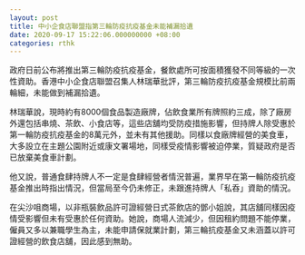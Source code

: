```yaml
---
layout: post
title: 中小企食店聯盟指第三輪防疫抗疫基金未能補漏拾遺
date: 2020-09-17 15:22:06.000000000 +08:00
categories: rthk
---
```


政府日前公布將推出第三輪防疫抗疫基金，餐飲處所可按面積獲發不同等級的一次性資助。香港中小企食店聯盟召集人林瑞華批評，第三輪防疫抗疫基金規模比前兩輪細，未能做到補漏拾遺。

林瑞華說，現時約有8000個食品製造廠牌，佔飲食業所有牌照約三成，除了廠房外還包括串燒、茶飲、小食店等，這些店舖均受防疫措施影響，但持牌人除受惠於第一輪防疫抗疫基金的8萬元外，並未有其他援助。同樣以食廠牌經營的美食車，大多設立在主題公園附近或康文署場地，同樣受疫情影響被迫停業，質疑政府是否已放棄美食車計劃。

他又說，普通食肆持牌人不一定是食肆經營者情況普遍，業界早在第一輪防疫抗疫基金推出時指出情況，但當局至今仍未修正，未跟進持牌人「私呑」資助的情況。

在尖沙咀商場，以非瓶裝飲品許可證經營日式茶飲店的鄧小姐說，其店舖同樣因疫情受影響但未有受惠於任何資助。她說，商場人流減少，但因租約問題不能停業，僱員又多以兼職學生為主，未能申請保就業計劃，第三輪抗疫基金又未涵蓋以許可證經營的飲食店舖，因此感到無助。

